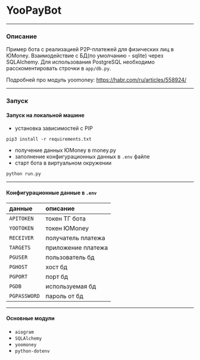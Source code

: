 # YooPayBot
___
### Описание
Пример бота с реализацией P2P-платежей для физических лиц в ЮMoney. Взаимодействие с БД(по умолчанию - sqlite) через SQLAlchemy. Для использования PostgreSQL необходимо расскоментировать строчки в `app/db.py`.

Подробней про модуль yoomoney:
https://habr.com/ru/articles/558924/

___
### Запуск
#### Запуск на локальной машине
+ установка зависимостей с PIP
````
pip3 install -r requirements.txt 
````
+ получение данных ЮMoney в money.py
+ заполнение конфигурационных данных в `.env` файле
+ старт бота в виртуальном окружении
````
python run.py
````
____
#### Конфигурационные данные в `.env`
| данные       | описание           |
|:-------------|:-------------------|
| `APITOKEN`   | токен ТГ бота      |
| `YOOTOKEN`   | токен ЮMoney       |
| `RECEIVER`   | получатель платежа |
| `TARGETS`    | приложение платежа |
| `PGUSER`     | пользователь бд    |
| `PGHOST`     | хост бд            |
| `PGPORT`     | порт бд            |
| `PGDB`       | используемая бд    |
| `PGPASSWORD` | пароль от бд       |
____
#### Основные модули
+ `aiogram`
+ `SQLAlchemy`
+ `yoomoney`
+ `python-dotenv`